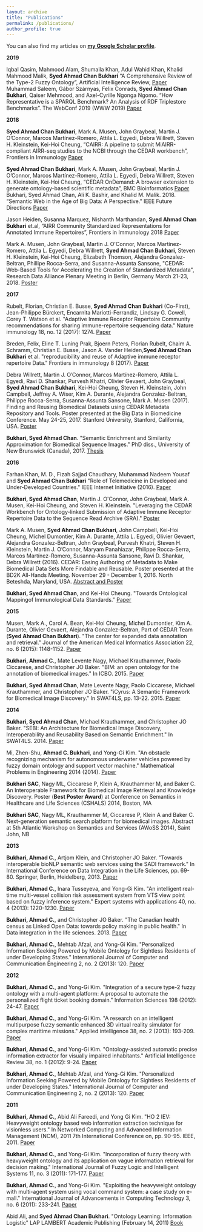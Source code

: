 ```yaml
---
layout: archive
title: "Publications"
permalink: /publications/
author_profile: true
---
```



  You can also find my articles on <a href="https://scholar.google.com/citations?hl=en&user=JhWJ5PEAAAAJ"><b><u>my Google Scholar profile</u></b></a>.

**2019**

Iqbal Qasim, Mahmood Alam, Shumaila Khan, Adul Wahid Khan, Khalid Mahmood Malik, **Syed Ahmad Chan Bukhari** “A Comprehensive Review of the Type-2 Fuzzy Ontology”, Artificial Intelligence Review, <a href="https://link.springer.com/article/10.1007/s10462-019-09693-9" target="_blank"><u>Paper</u></a>
Muhammad Saleem, Gábor Szárnyas, Felix Conrads, **Syed Ahmad Chan Bukhari**, Qaiser Mehmood, and Axel-Cyrille Ngonga Ngomo. “How Representative is a SPARQL Benchmark? An Analysis of RDF Triplestore Benchmarks”. The WebConf 2019 (WWW 2019) <a href="https://www.researchgate.net/publication/330533017_How_Representative_is_a_SPARQL_Benchmark_An_Analysis_of_RDF_Triplestore_Benchmarks" target="_blank"><u>Paper</u></a>

**2018**

**Syed Ahmad Chan Bukhari**, Mark A. Musen, John Graybeal, Martin J. O’Connor, Marcos Martínez-Romero, Attila L. Egyedi, Debra Willrett, Steven H. Kleinstein, Kei-Hoi Cheung, “CAIRR: A pipeline to submit MiAIRR-compliant AIRR-seq studies to the NCBI through the CEDAR workbench”, Frontiers in Immunology <a href="https://www.ncbi.nlm.nih.gov/pmc/articles/PMC6105692/" target="_blank"><u>Paper</u></a> 

**Syed Ahmad Chan Bukhari**, Mark A. Musen, John Graybeal, Martin J. O’Connor, Marcos Martínez-Romero, Attila L. Egyedi, Debra Willrett, Steven H. Kleinstein, Kei-Hoi Cheung, “CEDAR OnDemand: A browser extension to generate ontology-based scientific metadata”, BMC Bioinformatics <a href="https://bmcbioinformatics.biomedcentral.com/articles/10.1186/s12859-018-2247-6" target="_blank"><u>Paper</u></a>  
Bukhari, Syed Ahmad Chan, Ali K. Bashir, and Khalid M. Malik. 2018. “Semantic Web in the Age of Big Data: A Perspective.” IEEE Future Directions <a href="https://osf.io/preprints/mwjtq/"><u>Paper</u></a> 

Jason Heiden, Susanna Marquez, Nishanth Marthandan, **Syed Ahmad Chan Bukhari** et.al, “AIRR Community Standardized Representations for Annotated Immune Repertoires”, Frontiers in Immunology 2018 <a href="https://www.ncbi.nlm.nih.gov/pmc/articles/PMC6173121/" target="_blank"><u>Paper</u></a>  

Mark A. Musen, John Graybeal, Martin J. O'Connor, Marcos Martínez-Romero, Attila L. Egyedi, Debra Willrett, **Syed Ahmad Chan Bukhari**, Steven H. Kleinstein, Kei-Hoi Cheung, Elizabeth Thomson, Alejandra Gonzalez-Beltran, Phillipe Rocca-Serra, and Susanna-Assunta Sansone, "CEDAR: Web-Based Tools for Accelerating the Creation of Standardized Metadata", Research Data Alliance Plenary Meeting in Berlin, Germany March 21-23, 2018. <a href="https://metadatacenter.org/sites/default/files/artifact/RDA%20BMIR%20CEDAR%20Poster.pdf" target="_blank"><u>Poster</u></a>

**2017**

Rubelt, Florian, Christian E. Busse, **Syed Ahmad Chan Bukhari** (Co-First), Jean-Philippe Bürckert, Encarnita Mariotti-Ferrandiz, Lindsay G. Cowell, Corey T. Watson et al. "Adaptive Immune Receptor Repertoire Community recommendations for sharing immune-repertoire sequencing data." Nature immunology 18, no. 12 (2017): 1274. <a href="http://lasersonlab.org/pdfs/2017-NatureImmunol-Rubelt.pdf" target="_blank"><u>Paper</u></a>

Breden, Felix, Eline T. Luning Prak, Bjoern Peters, Florian Rubelt, Chaim A. Schramm, Christian E. Busse, Jason A. Vander Heiden,**Syed Ahmad Chan Bukhari** et al. "reproducibility and reuse of Adaptive immune receptor repertoire Data." Frontiers in immunology 8 (2017). <a href="https://www.ncbi.nlm.nih.gov/pmc/articles/PMC5671925/pdf/fimmu-08-01418.pdf" target="_blank"><u>Paper</u></a>

Debra Willrett, Martin J. O’Connor, Marcos Martínez-Romero, Attila L. Egyedi, Ravi D. Shankar, Purvesh Khatri, Olivier Gevaert, John Graybeal, **Syed Ahmad Chan Bukhari**, Kei-Hoi Cheung, Steven H. Kleinstein, John Campbell, Jeffrey A. Wiser, Kim A. Durante, Alejandra Gonzalez-Beltran, Philippe Rocca-Serra, Susanna-Assunta Sansone, Mark A. Musen (2017). Finding and Reusing Biomedical Datasets using CEDAR Metadata Repository and Tools. Poster presented at the Big Data in Biomedicine Conference. May 24-25, 2017. Stanford University, Stanford, California, USA. <a href="https://metadatacenter.org/sites/default/files/artifact/CEDAR%20Overview%20BigData%202017.pdf" target="_blank"><u>Poster</u></a>

**Bukhari, Syed Ahmad Chan**. "Semantic Enrichment and Similarity Approximation for Biomedical Sequence Images." PhD diss., University of New Brunswick (Canada), 2017. <a href="https://search.proquest.com/openview/d9afdb61d9932d2513aaaa82059a96cc/1?pq-origsite=gscholar&cbl=18750&diss=y" target="_blank"><u>Thesis</u></a>

**2016**

Farhan Khan, M. D., Fizah Sajjad Chaudhary, Muhammad Nadeem Yousaf and **Syed Ahmad Chan Bukhari** "Role of Telemedicine in Developed and Under-Developed Countries." IEEE Internet Initiative (2016). <a href="https://internetinitiative.ieee.org/newsletter/may-2017/role-of-telemedicine-in-developed-and-under-developed-countries" target="_blank"><u>Paper</u></a>

**Bukhari, Syed Ahmad Chan**, Martin J. O'Connor, John Graybeal, Mark A. Musen, Kei-Hoi Cheung, and Steven H. Kleinstein. "Leveraging the CEDAR Workbench for Ontology-linked Submission of Adaptive Immune Receptor Repertoire Data to the Sequence Read Archive (SRA)." <a href="https://www.researchgate.net/profile/Syed_Ahmad_Chan_Bukhari/publication/310613384_Leveraging_the_CEDAR_Workbench_for_Ontology-linked_Submission_of_Adaptive_Immune_Receptor_Repertoire_Data_to_the_Sequence_Read_Archive_SRA/links/5835b0ab08ae138f1c118065.pdf" target="_blank"><u>Poster</u></a>

Mark A. Musen, **Syed Ahmad Chan Bukhari**, John Campbell, Kei-Hoi Cheung, Michel Dumontier, Kim A. Durante, Attila L. Egyedi, Olivier Gevaert, Alejandra Gonzalez-Beltran, John Graybeal, Purvesh Khatri, Steven H. Kleinstein, Martin J. O’Connor, Maryam Panahiazar, Philippe Rocca-Serra, Marcos Martínez-Romero, Susanna-Assunta Sansone, Ravi D. Shankar, Debra Willrett (2016). CEDAR: Easing Authoring of Metadata to Make Biomedical Data Sets More Findable and Reusable. Poster presented at the BD2K All-Hands Meeting. November 29 - December 1, 2016. North Beteshda, Maryland, USA. <a href="https://figshare.com/articles/CEDAR_Overview_BD2K_2016_pdf/4240241/14" target="_blank"><u>Abstract and Poster</u></a>

**Bukhari, Syed Ahmad Chan**, and Kei-Hoi Cheung. "Towards Ontological Mappingof Immunological Data Standards." <a href="https://www.researchgate.net/profile/Syed_Ahmad_Chan_Bukhari/publication/303471125_Towards_Ontological_Mapping_of_Immunological_Data_Standards/links/5744659208ae9f741b3e2815.pdf" target="_blank"><u>Paper</u></a>

**2015**

Musen, Mark A., Carol A. Bean, Kei-Hoi Cheung, Michel Dumontier, Kim A. Durante, Olivier Gevaert, Alejandra Gonzalez-Beltran, Part of CEDAR Team (**Syed Ahmad Chan Bukhari**). "The center for expanded data annotation and retrieval." Journal of the American Medical Informatics Association 22, no. 6 (2015): 1148-1152. <a href="https://academic.oup.com/jamia/article/22/6/1148/2357598" target="_blank"><u>Paper</u></a>

**Bukhari, Ahmad C.**, Mate Levente Nagy, Michael Krauthammer, Paolo Ciccarese, and Christopher JO Baker. "BIM: an open ontology for the annotation of biomedical images." In ICBO. 2015. <a href="https://pdfs.semanticscholar.org/427b/0d7ca4ba3d8c2530530e73d005e6ce01601a.pdf" target="_blank"><u>Paper</u></a>

**Bukhari, Syed Ahmad Chan**, Mate Levente Nagy, Paolo Ciccarese, Michael Krauthammer, and Christopher JO Baker. "iCyrus: A Semantic Framework for Biomedical Image Discovery." In SWAT4LS, pp. 13-22. 2015. <a href="https://pdfs.semanticscholar.org/34f5/6d2d1bdcd7bbf987c95a9e847d7ddee2df88.pdf" target="_blank"><u>Paper</u></a>

**2014**

**Bukhari, Syed Ahmad Chan**, Michael Krauthammer, and Christopher JO Baker. "SEBI: An Architecture for Biomedical Image Discovery, Interoperability and Reusability Based on Semantic Enrichment." In SWAT4LS. 2014. <a href="http://citeseerx.ist.psu.edu/viewdoc/download?doi=10.1.1.662.4993&rep=rep1&type=pdf" target="_blank"><u>Paper</u></a>

Mi, Zhen-Shu, **Ahmad C. Bukhari**, and Yong-Gi Kim. "An obstacle recognizing mechanism for autonomous underwater vehicles powered by fuzzy domain ontology and support vector machine." Mathematical Problems in Engineering 2014 (2014). <a href="https://www.hindawi.com/journals/mpe/2014/676729/abs/" target="_blank"><u>Paper</u></a>

**Bukhari SAC**, Nagy ML, Ciccarese P, Klein A, Krauthammer M, and Baker C. An Interoperable Framework for Biomedical Image Retrieval and Knowledge Discovery. Poster (**Best Poster Award**) at Conference on Semantics in Healthcare and Life Sciences (CSHALS) 2014, Boston, MA

**Bukhari SAC**, Nagy ML, Krauthammer M, Ciccarese P, Klein A and Baker C. Next-generation semantic search platform for biomedical images. Abstract at 5th Atlantic Workshop on Semantics and Services (AWoSS 2014), Saint John, NB

**2013**

**Bukhari, Ahmad C.**, Artjom Klein, and Christopher JO Baker. "Towards interoperable bioNLP semantic web services using the SADI framework." In International Conference on Data Integration in the Life Sciences, pp. 69-80. Springer, Berlin, Heidelberg, 2013. <a href="https://www.researchgate.net/profile/Syed_Ahmad_Chan_Bukhari/publication/249011144_Towards_Interoperable_BioNLP_Semantic_Web_Services_Using_the_SADI_Framework/links/00b7d52a21807607f3000000.pdf" target="_blank"><u>Paper</u></a>

**Bukhari, Ahmad C.**, Inara Tusseyeva, and Yong-Gi Kim. "An intelligent real-time multi-vessel collision risk assessment system from VTS view point based on fuzzy inference system." Expert systems with applications 40, no. 4 (2013): 1220-1230. <a href="https://www.sciencedirect.com/science/article/pii/S0957417412009773" target="_blank"><u>Paper</u></a>

**Bukhari, Ahmad C.**, and Christopher JO Baker. "The Canadian health census as Linked Open Data: towards policy making in public health." In Data integration in the life sciences. 2013. <a href="https://www2.unb.ca/csas/data/ws/dils2013/papers/DILS-SYS-EC-paper3.pdf" target="_blank"><u>Paper</u></a>

**Bukhari, Ahmad C.**, Mehtab Afzal, and Yong-Gi Kim. "Personalized Information Seeking Powered by Mobile Ontology for Sightless Residents of under Developing States." International Journal of Computer and Communication Engineering 2, no. 2 (2013): 120. <a href="http://www.ijcce.org/papers/152-B10039.pdf" target="_blank"><u>Paper</u></a>

**2012**

**Bukhari, Ahmad C.**, and Yong-Gi Kim. "Integration of a secure type-2 fuzzy ontology with a multi-agent platform: A proposal to automate the personalized flight ticket booking domain." Information Sciences 198 (2012): 24-47. <a href="https://drive.google.com/file/d/1I2xqRC4B-YCCXcL6NE9mWSiKvzg10fGC/view?usp=sharing" target="_blank"><u>Paper</u></a>

**Bukhari, Ahmad C.**, and Yong-Gi Kim. "A research on an intelligent multipurpose fuzzy semantic enhanced 3D virtual reality simulator for complex maritime missions." Applied intelligence 38, no. 2 (2013): 193-209. <a href="https://drive.google.com/open?id=17L4QWo4CpukbVTl9ctaLQgpDukSQc4vg" target="_blank"><u>Paper</u></a>

**Bukhari, Ahmad C.**, and Yong-Gi Kim. "Ontology-assisted automatic precise information extractor for visually impaired inhabitants." Artificial Intelligence Review 38, no. 1 (2012): 9-24. <a href="https://drive.google.com/file/d/1F9dzSvsK4iQG5ayQR7_rikn9kv3BltAr/view?usp=sharing" target="_blank"><u>Paper</u></a>

**Bukhari, Ahmad C.**, Mehtab Afzal, and Yong-Gi Kim. "Personalized Information Seeking Powered by Mobile Ontology for Sightless Residents of under Developing States." International Journal of Computer and Communication Engineering 2, no. 2 (2013): 120. <a href="http://www.ijcce.org/papers/152-B10039.pdf" target="_blank"><u>Paper</u></a>

**2011**

**Bukhari, Ahmad C.**, Abid Ali Fareedi, and Yong Gi Kim. "HO 2 IEV: Heavyweight ontology based web information extraction technique for visionless users." In Networked Computing and Advanced Information Management (NCM), 2011 7th International Conference on, pp. 90-95. IEEE, 2011. <a href="https://drive.google.com/file/d/1nB9X6XTaWidl9yIlFlsP7vi9Dc4Bqzk_/view?usp=sharing" target="_blank"><u>Paper</u></a>

**Bukhari, Ahmad C.**, and Yong-Gi Kim. "Incorporation of fuzzy theory with heavyweight ontology and its application on vague information retrieval for decision making." International Journal of Fuzzy Logic and Intelligent Systems 11, no. 3 (2011): 171-177. <a href="https://drive.google.com/file/d/14mgofx5hjlJE-GcQyjfXRTgVyIuly0Nt/view?usp=sharing" target="_blank"><u>Paper</u></a>

**Bukhari, Ahmad C.**, and Yong-Gi Kim. "Exploiting the heavyweight ontology with multi-agent system using vocal command system: a case study on e-mall." International Journal of Advancements in Computing Technology 3, no. 6 (2011): 233-241. <a href="https://www.researchgate.net/profile/Syed_Ahmad_Chan_Bukhari/publication/236133107_Exploiting_the_Heavyweight_Ontology_with_Multi-Agent_System_Using_Vocal_Command_System_A_Case_Study_on_E-Mall/links/0046352a29054b151a000000.pdf" target="_blank"><u>Paper</u></a>

Abid Ali, and **Syed Ahmad Chan Bukhari**. "Ontology Learning: Information Logistic" LAP LAMBERT Academic Publishing (February 14, 2011) <a href="https://www.amazon.com/Ontology-Learning-Information-Abid-Ali/dp/3844302638/ref=sr_1_fkmr0_1?ie=UTF8&qid=1526050998&sr=8-1-fkmr0&keywords=Ontology+Learning%3A+Information+Logistic+Authors+Abid+Ali+Syed+Ahmad+Chan+Bukhari" target="_blank"><u>Book</u></a>

